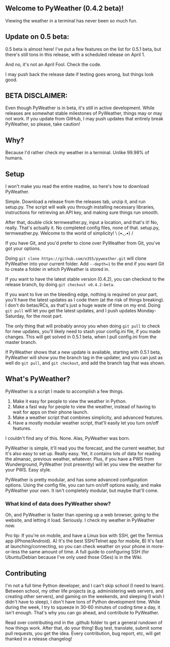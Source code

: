 ## Welcome to PyWeather (0.4.2 beta)!
Viewing the weather in a terminal has never been so much fun.

## Update on 0.5 beta:
0.5 beta is almost here! I've put a few features on the list for 0.5.1 beta, but there's still tons in this release, with a scheduled release on April 1.

And no, it's not an April Fool. Check the code. 

I may push back the release date if testing goes wrong, but things look good.

## BETA DISCLAIMER:
Even though PyWeather is in beta, it's still in active development. While releases are somewhat stable milestones of PyWeather, things may or may not work. If you update from GitHub, I may push updates that entirely break PyWeather, so please, take caution!

## Why?
Because I'd rather check my weather in a terminal. Unlike 99.98% of humans.

## Setup
I won't make you read the entire readme, so here's how to download PyWeather.

Simple. Download a release from the releases tab, unzip it, and run setup.py. The script will walk you through installing necessary libraries, instructions for retrieving an API key, and making sure things run smooth.

After that, double click termweather.py, input a location, and that's it! No, really. That's actually it. No completed config files, none of that. setup.py, termweather.py. Welcome to the world of simplicity! \ (•◡•) /


If you have Git, and you'd prefer to clone over PyWeather from Git, you've got your options.

Doing `git clone https://github.com/o355/pyweather.git` will clone PyWeather into your current folder. Add `--depth=1` to the end if you want Git to create a folder in which PyWeather is stored in.

If you want to have the latest stable version (0.4.2), you can checkout to the release branch, by doing `git checkout v0.4.2-beta`.

If you want to live on the bleeding edge, nothing is required on your part, you'll have the latest updates as I code them (at the risk of things breaking). I don't do betas/RCs, as that's just a huge waste of time on my end. Doing `git pull` will let you get the latest updates, and I push updates Monday-Saturday, for the most part.

The only thing that will probably annoy you when doing `git pull` to check for new updates, you'll likely need to stash your config.ini file, if you made changes. This will get solved in 0.5.1 beta, when I pull config.ini from the master branch.

If PyWeather shows that a new update is available, starting with 0.5.1 beta, PyWeather will show you the branch tag in the updater, and you can just as well do `git pull`, and `git checkout`, and add the branch tag that was shown.

## What's PyWeather?
PyWeather is a script I made to accomplish a few things.

1. Make it easy for people to view the weather in Python.
2. Make a fast way for people to view the weather, instead of having to wait for apps on their phone launch.
3. Make a weather script that combines simplicity, and advanced features.
4. Have a mostly modular weather script, that'll easily let you turn on/off features.

I couldn't find any of this. None. Alas, PyWeather was born.

PyWeather is simple, it'll read you the forecast, and the current weather, but it's also easy to set up. Really easy. Yet, it contains lots of data for reading the almanac, previous weather, whatever. Plus, if you have a PWS from Wunderground, PyWeather (not presently) will let you view the weather for your PWS. Easy style.

PyWeather is pretty modular, and has some advanced configuration options. Using the config file, you can turn on/off options easily, and make PyWeather your own. It isn't completely modular, but maybe that'll come.

### What kind of data does PyWeather show?

Oh, and PyWeather is faster than opening up a web browser, going to the website, and letting it load. Seriously. I check my weather in PyWeather now.

Pro tip: If you're on mobile, and have a Linux box with SSH, get the Termius app (iPhone/Android). A) It's the best SSH/Telnet app for mobile, B) It's fast at launching/connecting, so you can check weather on your phone in more-or-less the same amount of time. A full guide to configuring SSH (for Ubuntu/Debian because I've only used those OSes) is in the Wiki.

## Contributing
I'm not a full time Python developer, and I can't skip school (I need to learn). Between school, my other life projects (e.g. administering web servers, and creating other servers), and gaming on the weekends, and sleeping (I wish I didn't have to sleep), I don't have tons of Python development time. While during the week, I try to squeeze in 30-60 minutes of coding time a day, it isn't enough. That's why you can go ahead, and contribute to PyWeather.

Read over contributing.md in the .github folder to get a general rundown of how things work. After that, do your thing! Bug test, translate, submit some pull requests, you get the idea. Every contribution, bug report, etc, will get thanked in a release changelog!
